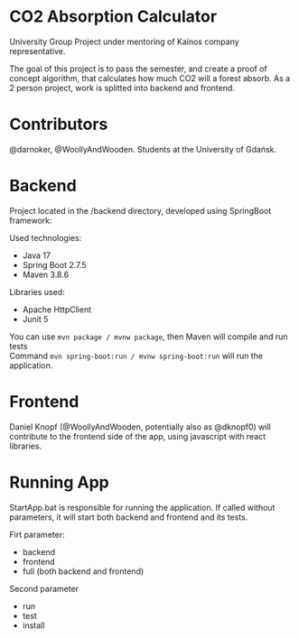 # CO2 Absorption Calculator
University Group Project under mentoring of Kainos company representative.

The goal of this project is to pass the semester, and create a proof of concept algorithm, that calculates how much CO2 will a forest absorb. As a 2 person project, work is splitted into backend and frontend.

# Contributors

@darnoker, @WoollyAndWooden. Students at the University of Gdańsk.

# Backend

Project located in the /backend directory, developed using SpringBoot framework:

Used technologies: <br />
- Java 17 
- Spring Boot 2.7.5 
- Maven 3.8.6 

Libraries used:
- Apache HttpClient
- Junit 5 <br />

You can use `mvn package / mvnw package`, then Maven will compile and run tests <br />
Command `mvn spring-boot:run / mvnw spring-boot:run` will run the application. 

# Frontend

Daniel Knopf (@WoollyAndWooden, potentially also as @dknopf0) will contribute to the frontend side of the app, using javascript with react libraries.

# Running App

StartApp.bat is responsible for running the application. If called without parameters, it will start both backend and frontend and its tests.

Firt parameter:

- backend
- frontend
- full (both backend and frontend)

Second parameter

- run
- test
- install

